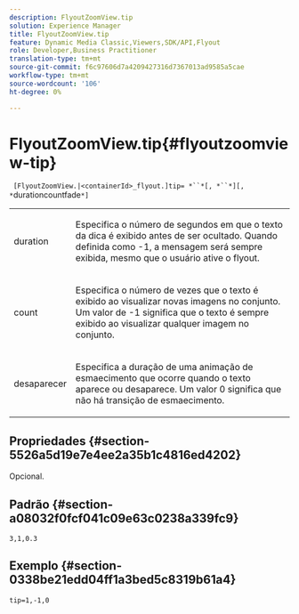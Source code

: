 ```yaml
---
description: FlyoutZoomView.tip
solution: Experience Manager
title: FlyoutZoomView.tip
feature: Dynamic Media Classic,Viewers,SDK/API,Flyout
role: Developer,Business Practitioner
translation-type: tm+mt
source-git-commit: f6c97606d7a4209427316d7367013ad9585a5cae
workflow-type: tm+mt
source-wordcount: '106'
ht-degree: 0%

---
```



# FlyoutZoomView.tip{#flyoutzoomview-tip}

` [FlyoutZoomView.|<containerId>_flyout.]tip= *``*[, *``*][, *`durationcountfade`*]`

<table id="table_3BA079B51B644219BB8E2A68A13A8D90"> 
 <tbody> 
  <tr> 
   <td colname="col1"> <p> <span class="codeph"> <span class="varname"> duration</span> </span> </p> </td> 
   <td colname="col2"> <p>Especifica o número de segundos em que o texto da dica é exibido antes de ser ocultado. Quando definida como <span class="codeph"> -1</span>, a mensagem será sempre exibida, mesmo que o usuário ative o flyout. </p> </td> 
  </tr> 
  <tr> 
   <td colname="col1"> <p> <span class="codeph"> <span class="varname"> count</span> </span> </p> </td> 
   <td colname="col2"> <p>Especifica o número de vezes que o texto é exibido ao visualizar novas imagens no conjunto. Um valor de <span class="codeph"> -1</span> significa que o texto é sempre exibido ao visualizar qualquer imagem no conjunto. </p> </td> 
  </tr> 
  <tr> 
   <td colname="col1"> <p> <span class="codeph"> <span class="varname"> desaparecer</span> </span> </p> </td> 
   <td colname="col2"> <p>Especifica a duração de uma animação de esmaecimento que ocorre quando o texto aparece ou desaparece. Um valor <span class="codeph"> 0</span> significa que não há transição de esmaecimento. </p> </td> 
  </tr> 
 </tbody> 
</table>

## Propriedades {#section-5526a5d19e7e4ee2a35b1c4816ed4202}

Opcional.

## Padrão {#section-a08032f0fcf041c09e63c0238a339fc9}

`3,1,0.3`

## Exemplo {#section-0338be21edd04ff1a3bed5c8319b61a4}

`tip=1,-1,0`
